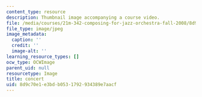 ```yaml
---
content_type: resource
description: Thumbnail image accompanying a course video.
file: /media/courses/21m-342-composing-for-jazz-orchestra-fall-2008/8d9c70e1e3bdb0531792934389e7aacf_concert.jpg
file_type: image/jpeg
image_metadata:
  caption: ''
  credit: ''
  image-alt: ''
learning_resource_types: []
ocw_type: OCWImage
parent_uid: null
resourcetype: Image
title: concert
uid: 8d9c70e1-e3bd-b053-1792-934389e7aacf
---
```


